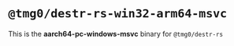 # `@tmg0/destr-rs-win32-arm64-msvc`

This is the **aarch64-pc-windows-msvc** binary for `@tmg0/destr-rs`
